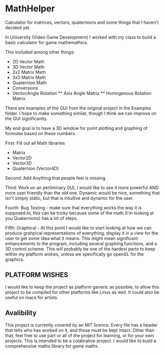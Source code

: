# MathHelper
Calculator for matrices, vectors, quaternions and some things that I haven't decided yet.

In University (Video Game Development) I worked with my class to build a basic calculator for game mathemathics.

This included among other things:
* 2D Vector Math
* 3D Vector Math
* 2x2 Matrix Math
* 3x3 Matrix Math
* Quaternion Math
* Conversions
* Vector/Angle Rotation
** Axis Angle Matrix
** Homogenous Rotation Matrix

There are examples of the GUI from the original project in the Examples folder.  I hope to make something similar, though I think we can improve on the GUI significantly.

My end goal is to have a 3D window for point plotting and graphing of formulas based on these numbers.

First: Fill out all Math libraries

* Matrix
* Vector2D
* Vector3D
* Quaternion (Vector4D)

Second: Add Anything that people feel is missing

Third: Work on an perliminary GUI, I would like to see it more powerful AND more user friendly than the old one. Dynamic would be nice, something that isn't simply static, but that is intuitive and dynamic for the user.

Fourth: Bug Testing - make sure that everything works the way it is supposed to, this can be tricky because some of the math (I'm looking at you Quaternions) has a lot of steps.

Fifth: Graphical - At this point I would like to start looking at how we can produce grahpical representations of everything, display it in a view for the user to get some idea what it means.  This might mean significant enhancements to the program, including several graphing functions, and a 3D control scheme.  This will probably be one of the hardest parts to keep within my platform wishes, unless we specifically go openGL for the graphics.

## PLATFORM WISHES

I would like to keep the project as platform generic as possible, to allow this project to be compiled for other platforms like Linux as well. It could also be useful on macs for artists.

## Avalibility

This project is currently covered by an MIT licence. Every file has a header that tells who has worked on it, and those must be kept intact. Other than that, feel free to use part or all of the project for learning, or for your own projects. This is intended to be a colabrative project. I would like to build a comprehensive maths library for game maths.